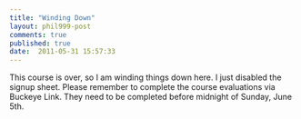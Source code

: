 ```yaml
---
title: "Winding Down"
layout: phil999-post
comments: true
published: true
date:  2011-05-31 15:57:33
---
```


This course is over, so I am winding things down here. I just disabled the signup sheet. Please remember to complete the course evaluations via Buckeye Link. They need to be completed before midnight of Sunday, June 5th. 
